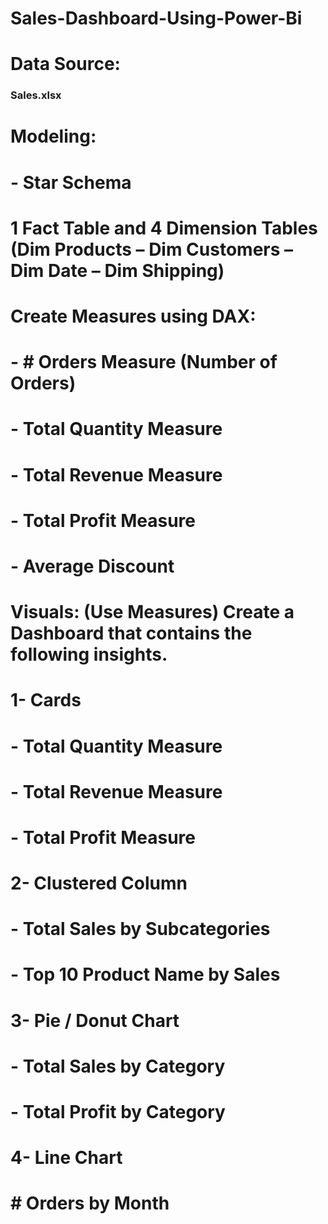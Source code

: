 # Sales-Dashboard-Using-Power-Bi
# Data Source:
### Sales.xlsx

# Modeling:
# - Star Schema
# 1 Fact Table and 4 Dimension Tables (Dim Products – Dim Customers – Dim Date – Dim Shipping)

# Create Measures using DAX:
# - # Orders Measure (Number of Orders)
# - Total Quantity Measure
# - Total Revenue Measure
# - Total Profit Measure
# - Average Discount

# Visuals: (Use Measures) Create a Dashboard that contains the following insights.
# 1- Cards
# - Total Quantity Measure
# - Total Revenue Measure
# - Total Profit Measure
# 2- Clustered Column
# - Total Sales by Subcategories
# - Top 10 Product Name by Sales
# 3- Pie / Donut Chart
# - Total Sales by Category
# - Total Profit by Category
# 4- Line Chart
# # Orders by Month
